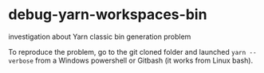 # debug-yarn-workspaces-bin
investigation about Yarn classic bin generation problem

To reproduce the problem, go to the git cloned folder and launched `yarn --verbose` from a Windows powershell or Gitbash (it works from Linux bash).

